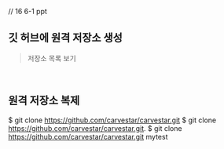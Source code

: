 // 16 6-1 ppt
## 깃 허브에 원격 저장소 생성
> 저장소 목록 보기

<br>

## 원격 저장소 복제
$ git clone https://github.com/carvestar/carvestar.git
$ git clone https://github.com/carvestar/carvestar.git.
$ git clone https://github.com/carvestar/carvestar.git mytest

<br>
